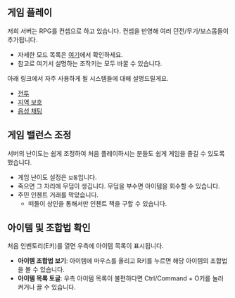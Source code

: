 ## 게임 플레이

저희 서버는 RPG를 컨셉으로 하고 있습니다. 컨셉을 반영해 여러 던전/무기/보스몹들이 추가됩니다.

- 자세한 모드 목록은 [여기](mods.md)에서 확인하세요.
- 참고로 여기서 설명하는 조작키는 모두 바꿀 수 있습니다.

아래 링크에서 자주 사용하게 될 시스템들에 대해 설명드릴게요.

- [전투](game-play/combat.md)
- [지역 보호](game-play/protection.md)
- [음성 채팅](game-play/voice.md)

## 게임 밸런스 조정

서버의 난이도는 쉽게 조정하여 처음 플레이하시는 분들도 쉽게 게임을 즐길 수 있도록 했습니다.

- 게임 난이도 설정은 `보통`입니다.
- 죽으면 그 자리에 무덤이 생깁니다. 무덤을 부수면 아이템을 회수할 수 있습니다.
- 주민 인첸트 거래를 막았습니다.
  - 떠돌이 상인을 통해서만 인첸트 책을 구할 수 있습니다.

## 아이템 및 조합법 확인

처음 인벤토리(E키)를 열면 우측에 아이템 목록이 표시됩니다.

- **아이템 조합법 보기**: 아이템에 마우스를 올리고 R키를 누르면 해당 아이템의 조합법을 볼 수 있습니다.
- **아이템 목록 토글**: 우측 아이템 목록이 불편하다면 Ctrl/Command + O키를 눌러 켜거나 끌 수 있습니다.
